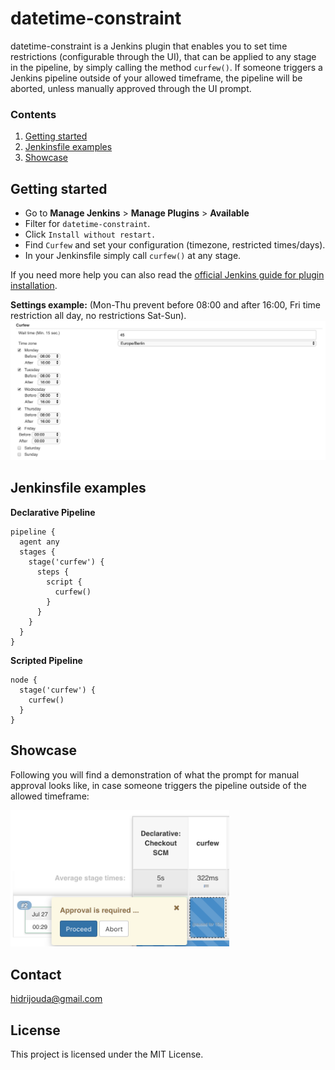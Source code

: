 # datetime-constraint

datetime-constraint is a Jenkins plugin that enables you to set time restrictions (configurable through the UI), that can be applied to any stage in the pipeline, by simply calling the method `curfew()`. If someone triggers a Jenkins pipeline outside of your allowed timeframe, the pipeline will be aborted, unless manually approved through the UI prompt.

### Contents
1. [Getting started](#Getting-started)
2. [Jenkinsfile examples](#Jenkinsfile-examples)
3. [Showcase](#Showcase)

## Getting started

* Go to **Manage Jenkins** > **Manage Plugins** > **Available**
* Filter for `datetime-constraint`.
* Click `Install without restart.`
* Find `Curfew` and set your configuration (timezone, restricted times/days).
* In your Jenkinsfile simply call `curfew()` at any stage.

If you need more help you can also read the [official Jenkins guide for plugin installation](https://jenkins.io/doc/book/managing/plugins/).

**Settings example:** (Mon-Thu prevent before 08:00 and after 16:00, Fri time restriction all day, no restrictions Sat-Sun).
<img src="./screenshots/config_example.png" width="800" alt="Curfew UI Demo">

## Jenkinsfile examples

**Declarative Pipeline**

```
pipeline {
  agent any
  stages {
    stage('curfew') {
      steps {
        script {
          curfew()
        }
      }
    }
  }
}
```

**Scripted Pipeline**

```
node {
  stage('curfew') {
    curfew()
  }
}
```

## Showcase

Following you will find a demonstration of what the prompt for manual approval looks like, in case someone triggers the pipeline outside of the allowed timeframe:

<img src="./screenshots/pipeline_abort.png" width="350" alt="Curfew UI Demo">

## Contact
hidrijouda@gmail.com

## License
This project is licensed under the MIT License.
